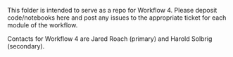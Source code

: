 This folder is intended to serve as a repo for Workflow 4. Please deposit code/notebooks here and post any issues to the appropriate ticket for each module of the workflow.

Contacts for Workflow 4 are Jared Roach (primary) and Harold Solbrig (secondary).
